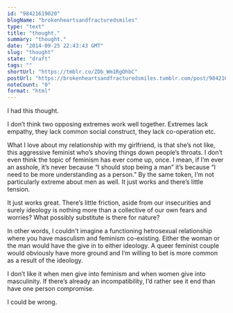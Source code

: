 ```yaml
---
id: "98421619020"
blogName: "brokenheartsandfracturedsmiles"
type: "text"
title: "thought."
summary: "thought."
date: "2014-09-25 22:43:43 GMT"
slug: "thought"
state: "draft"
tags: ""
shortUrl: "https://tmblr.co/ZDb_Wm1RgOhbC"
postUrl: "https://brokenheartsandfracturedsmiles.tumblr.com/post/98421619020/thought"
noteCount: "0"
format: "html"
---
```


I had this thought. 

I don’t think two opposing extremes work well together. Extremes lack empathy, they lack common social construct, they lack co-operation etc. 

What I love about my relationship with my girlfriend, is that she’s not like, this aggressive feminist who’s shoving things down people’s throats. I don’t even think the topic of feminism has ever come up, once. I mean, if I’m ever an asshole, it’s never because “I should stop being a man” it’s because “I need to be more understanding as a person.” By the same token, I’m not particularly extreme about men as well. It just works and there’s little tension. 

It just works great. There’s little friction, aside from our insecurities and surely ideology is nothing more than a collective of our own fears and worries? What possibly substitute is there for nature?

In other words, I couldn't imagine a functioning hetrosexual relationship where you have masculism and feminism co-existing. Either the woman or the man would have the give in to either ideology. A queer feminist couple would obviously have more ground and I’m willing to bet is more common as a result of the ideology. 

I don’t like it when men give into feminism and when women give into masculinity. If there’s already an incompatibility, I’d rather see it end than have one person compromise. 

I could be wrong.